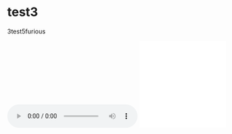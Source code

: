 test3
=====

3test5furious

<audio controls="true"><source src="horse.ogg" type="audio/ogg"></audio>
![](./test.svg)
